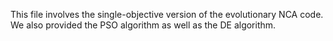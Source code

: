 This file involves the single-objective version of the evolutionary NCA code. We also provided the PSO algorithm as well as the DE algorithm. 
